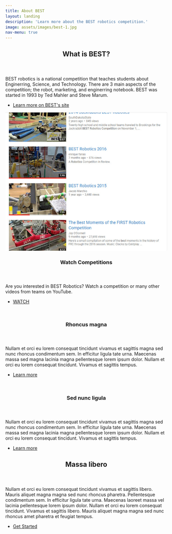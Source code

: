 ```yaml
---
title: About BEST
layout: landing
description: 'Learn more about the BEST robotics competition.'
image: assets/images/best-1.jpg
nav-menu: true
---
```


<!-- Main -->
<div id="main">

<!-- One -->
<section id="one">
	<div class="inner">
		<header class="major">
			<h2>What is BEST?</h2>
		</header>
		<p>BEST robotics is a national competition that teaches students about Enginerring, Science, and Technology. There are 3 main aspects of the competition; the robot, marketing, and enginerring notebook. BEST was started in 1993 by Ted Mahler and Steve Marum.</p>
    <ul class="actions">
					<li><a href="http://www.bestinc.org/b_about_best.php" class="button">Learn more on BEST's site</a></li>
				</ul>
	</div>
</section>

<!-- Two -->
<section id="two" class="spotlights">
	<section>
		<a href="https://www.youtube.com/results?search_query=best+robotics+competition" class="image">
			<img src="assets/images/best-yt.jpg" alt="" data-position="center center" />
		</a>
		<div class="content">
			<div class="inner">
				<header class="major">
					<h3>Watch Competitions</h3>
				</header>
				<p>Are you interested in BEST Robotics? Watch a competition or many other videos from teams on YouTube.</p>
				<ul class="actions">
					<li><a href="https://www.youtube.com/results?search_query=best+robotics+competition" class="button">WATCH</a></li>
				</ul>
			</div>
		</div>
	</section>
	<section>
		<a href="generic.html" class="image">
			<img src="assets/images/pic09.jpg" alt="" data-position="top center" />
		</a>
		<div class="content">
			<div class="inner">
				<header class="major">
					<h3>Rhoncus magna</h3>
				</header>
				<p>Nullam et orci eu lorem consequat tincidunt vivamus et sagittis magna sed nunc rhoncus condimentum sem. In efficitur ligula tate urna. Maecenas massa sed magna lacinia magna pellentesque lorem ipsum dolor. Nullam et orci eu lorem consequat tincidunt. Vivamus et sagittis tempus.</p>
				<ul class="actions">
					<li><a href="generic.html" class="button">Learn more</a></li>
				</ul>
			</div>
		</div>
	</section>
	<section>
		<a href="generic.html" class="image">
			<img src="assets/images/pic10.jpg" alt="" data-position="25% 25%" />
		</a>
		<div class="content">
			<div class="inner">
				<header class="major">
					<h3>Sed nunc ligula</h3>
				</header>
				<p>Nullam et orci eu lorem consequat tincidunt vivamus et sagittis magna sed nunc rhoncus condimentum sem. In efficitur ligula tate urna. Maecenas massa sed magna lacinia magna pellentesque lorem ipsum dolor. Nullam et orci eu lorem consequat tincidunt. Vivamus et sagittis tempus.</p>
				<ul class="actions">
					<li><a href="generic.html" class="button">Learn more</a></li>
				</ul>
			</div>
		</div>
	</section>
</section>

<!-- Three -->
<section id="three">
	<div class="inner">
		<header class="major">
			<h2>Massa libero</h2>
		</header>
		<p>Nullam et orci eu lorem consequat tincidunt vivamus et sagittis libero. Mauris aliquet magna magna sed nunc rhoncus pharetra. Pellentesque condimentum sem. In efficitur ligula tate urna. Maecenas laoreet massa vel lacinia pellentesque lorem ipsum dolor. Nullam et orci eu lorem consequat tincidunt. Vivamus et sagittis libero. Mauris aliquet magna magna sed nunc rhoncus amet pharetra et feugiat tempus.</p>
		<ul class="actions">
			<li><a href="generic.html" class="button next">Get Started</a></li>
		</ul>
	</div>
</section>

</div>
